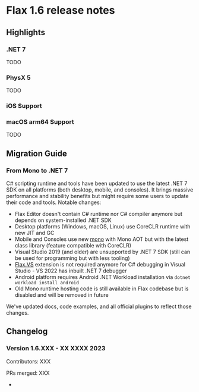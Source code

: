 # Flax 1.6 release notes

## Highlights

### .NET 7

TODO

### PhysX 5

TODO

### iOS Support

### macOS arm64 Support

TODO

## Migration Guide

### From Mono to .NET 7

C# scripting runtime and tools have been updated to use the latest .NET 7 SDK on all platforms (both desktop, mobile, and consoles). It brings massive performance and stability benefits but might require some users to update their code and tools. Notable changes:
* Flax Editor doesn't contain C# runtime nor C# compiler anymore but depends on system-installed .NET SDK
* Desktop platforms (Windows, macOS, Linux) use CoreCLR runtime with new JIT and GC
* Mobile and Consoles use new [mono](https://github.com/dotnet/runtime/tree/main/src/mono) with Mono AOT but with the latest class library (feature compatible with CoreCLR)
* Visual Studio 2019 (and older) are unsupported by .NET 7 SDK (still can be used for programming but with less tooling)
* [Flax.VS](https://marketplace.visualstudio.com/items?itemName=Flax.FlaxVS) extension is not required anymore for C# debugging in Visual Studio - VS 2022 has inbuilt .NET 7 debugger
* Android platform requires Android .NET Workload installation via `dotnet workload install android`
* Old Mono runtime hosting code is still available in Flax codebase but is disabled and will be removed in future

We've updated docs, code examples, and all official plugins to reflect those changes.

## Changelog

### Version 1.6.XXX - XX XXXX 2023

Contributors: XXX

PRs merged: XXX

* 
